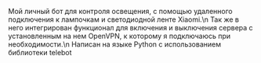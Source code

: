 Мой личный бот для контроля освещения, с помощью удаленного подключения к лампочкам и светодиодной ленте Xiaomi.\n
Так же в него интегрирован функционал для включения и выключения сервера с установленным на нем OpenVPN, к которому я подключаюсь при необходимости.\n
Написан на языке Python с использованием библиотеки telebot
